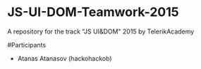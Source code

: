 # JS-UI-DOM-Teamwork-2015
A repository for the track "JS UI&amp;DOM" 2015 by TelerikAcademy

#Participants
* Atanas Atanasov (hackohackob)
